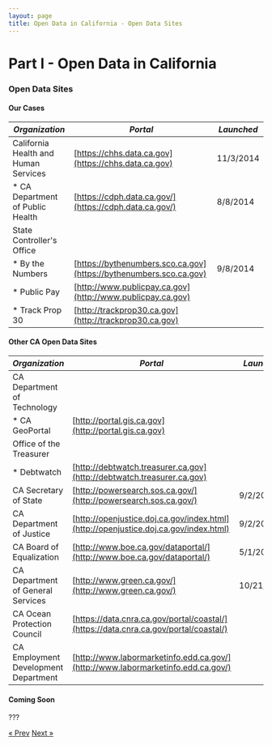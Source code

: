 ```yaml
---
layout: page
title: Open Data in California - Open Data Sites
---
```


# Part I - Open Data in California

### Open Data Sites

#### Our Cases

*Organization* | *Portal* | *Launched*
---|---|---
California Health and Human Services | [https://chhs.data.ca.gov](https://chhs.data.ca.gov) | 11/3/2014
* CA Department of Public Health | [https://cdph.data.ca.gov/](https://cdph.data.ca.gov/) | 8/8/2014
State Controller's Office | 
* By the Numbers | [https://bythenumbers.sco.ca.gov](https://bythenumbers.sco.ca.gov) | 9/8/2014
* Public Pay | [http://www.publicpay.ca.gov](http://www.publicpay.ca.gov) |
* Track Prop 30 | [http://trackprop30.ca.gov](http://trackprop30.ca.gov) |


#### Other CA Open Data Sites

*Organization* | *Portal* | *Launched*
---|---|---
CA Department of Technology | |
* CA GeoPortal | [http://portal.gis.ca.gov](http://portal.gis.ca.gov) | 
Office of the Treasurer | |
* Debtwatch | [http://debtwatch.treasurer.ca.gov](http://debtwatch.treasurer.ca.gov) | 
CA Secretary of State | [http://powersearch.sos.ca.gov/](http://powersearch.sos.ca.gov/) | 9/2/2015
CA Department of Justice | [http://openjustice.doj.ca.gov/index.html](http://openjustice.doj.ca.gov/index.html) | 9/2/2015
CA Board of Equalization | [http://www.boe.ca.gov/dataportal/](http://www.boe.ca.gov/dataportal/) | 5/1/204
CA Department of General Services | [http://www.green.ca.gov/](http://www.green.ca.gov/) | 10/21/2015
CA Ocean Protection Council | [https://data.cnra.ca.gov/portal/coastal/](https://data.cnra.ca.gov/portal/coastal/)
CA Employment Development Department | [http://www.labormarketinfo.edd.ca.gov/](http://www.labormarketinfo.edd.ca.gov/)

#### Coming Soon
???



<!-- Pagination -->
<div class="pagination">
  <a class="pagination-item older" href="{{ site.baseurl }}/index">&laquo; Prev</a>
  <a class="pagination-item newer" href="{{ site.baseurl }}/02-Case-Study-1">Next &raquo;</a>
</div>
